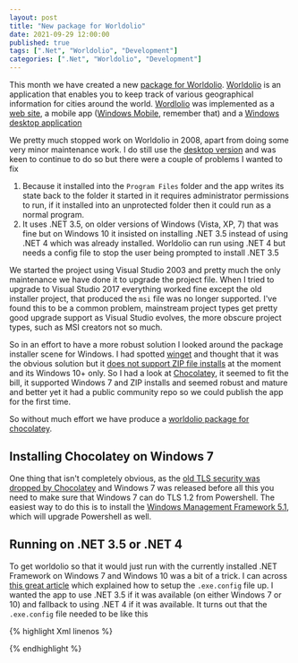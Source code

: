 ```yaml
---
layout: post
title: "New package for Worldolio"
date: 2021-09-29 12:00:00
published: true
tags: [".Net", "Worldolio", "Development"]
categories: [".Net", "Worldolio", "Development"]
---
```


This month we have created a new [package for Worldolio][worldolio-chocolatey]. [Worldolio][wo-url] is an application that enables you to keep track of various geographical information for cities around the world. [Wordlolio][wo-url] was implemented as a [web site][wo-site], a mobile app ([Windows Mobile][windows-mobile], remember that) and a [Windows desktop application][wo-net]

We pretty much stopped work on Worldolio in 2008, apart from doing some very minor maintenance work. I do still use the [desktop version][wo-net] and was keen to continue to do so but there were a couple of problems I wanted to fix

1. Because it installed into the `Program Files` folder and the app writes its state back to the folder it started in it requires administrator permissions to run, if it installed into an unprotected folder then it could run as a normal program.
1. It uses .NET 3.5, on older versions of Windows (Vista, XP, 7) that was fine but on Windows 10 it insisted on installing .NET 3.5 instead of using .NET 4 which was already installed. Worldolio can run using .NET 4 but needs a config file to stop the user being prompted to install .NET 3.5

We started the project using Visual Studio 2003 and pretty much the only maintenance we have done it to upgrade the project file. When I tried to upgrade to Visual Studio 2017 everything worked fine except the old installer project, that produced the `msi` file was no longer supported. I've found this to be a common problem, mainstream project types get pretty good upgrade support as Visual Studio evolves, the more obscure project types, such as MSI creators not so much.

So in an effort to have a more robust solution I looked around the package installer scene for Windows. I had spotted [winget][winget-url] and thought that it was the obvious solution but it [does not support ZIP file installs][winget-zip] at the moment and its Windows 10+ only. So I had a look at [Chocolatey][chocolatey-url], it seemed to fit the bill, it supported Windows 7 and ZIP installs and seemed robust and mature and better yet it had a public community repo so we could publish the app for the first time. 

So without much effort we have produce a [worldolio package for chocolatey][worldolio-chocolatey].

## Installing Chocolatey on Windows 7

One thing that isn't completely obvious, as the [old TLS security was dropped by Chocolatey][chocolatey-tls] and Windows 7 was released before all this you need to make sure that Windows 7 can do TLS 1.2 from Powershell. The easiest way to do this is to install the [Windows Management Framework 5.1][wmf-51], which will upgrade Powershell as well.

## Running on .NET 3.5 or .NET 4

To get worldolio so that it would just run with the currently installed .NET Framework on Windows 7 and Windows 10 was a bit of a trick. I can across [this great article][config-setup] which explained how to setup the `.exe.config` file up. I wanted the app to use .NET 3.5 if it was available (on either Windows 7 or 10) and fallback to using .NET 4 if it was available. It turns out that the `.exe.config` file needed to be like this

{% highlight Xml linenos %}
<?xml version="1.0"?>
<configuration>
  <startup>
    <supportedRuntime version="v2.0.50727"/>
    <supportedRuntime version="v4.0"/>
  </startup>
  <runtime>
  </runtime>
</configuration>
{% endhighlight %}


[chocolatey-url]:       https://chocolatey.org
[worldolio-chocolatey]: https://community.chocolatey.org/packages/worldolio
[chocolatey-tls]:       https://blog.chocolatey.org/2020/01/remove-support-for-old-tls-versions/
[wo-url]:               https://worldolio.azurewebsites.net/default.aspx?ctrl=tab
[wo-site]:              https://worldolio.azurewebsites.net/Pages/WOWebApp/addmap.aspx
[wo-net]:               https://worldolio.azurewebsites.net/Pages/WOWin/default.aspx?ctrl=tab
[windows-mobile]:       https://en.wikipedia.org/wiki/Windows_Mobile
[winget-url]:           https://en.wikipedia.org/wiki/Windows_Package_Manager
[winget-zip]:           https://github.com/microsoft/winget-cli/issues/140
[wmf-51]:               https://www.microsoft.com/en-us/download/details.aspx?id=54616
[config-setup]:         https://www.codeproject.com/Articles/886256/NET-Versioning-and-Multi-targeting-on-Csharp-Appli